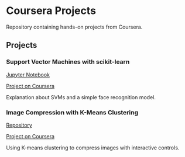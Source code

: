 # Coursera Projects
Repository containing hands-on projects from Coursera.

## Projects

### Support Vector Machines with scikit-learn
  [Jupyter Notebook](https://github.com/pedrohortencio/coursera-projects/blob/main/Support%20Vector%20Machines.ipynb)
  
  [Project on Coursera](https://www.coursera.org/projects/support-vector-machines-scikit-learn)
  
  Explanation about SVMs and a simple face recognition model.

### Image Compression with K-Means Clustering
  [Repository](https://github.com/pedrohortencio/coursera-projects/tree/main/Image%20Compression%20with%20K-Means%20Clustering)

  [Project on Coursera](https://www.coursera.org/learn/scikit-learn-k-means-clustering-image-compression)

  Using K-means clustering to compress images with interactive controls.
